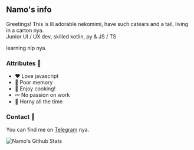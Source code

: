 ## Namo's info
Greetings! This is lil adorable nekomimi, have such catears and a tail, living in a carton nya.    
Junior UI / UX dev, skilled kotlin, py & JS / TS

learning nlp nya.

### Attributes 🐾
- ❤️ Love javascript 
- 🧩 Poor memory 
- 🍰 Enjoy cooking! 
- 💤 No passion on work 
- 🥰 Horny all the time 

### Contact 📄
You can find me on [Telegram][tg] nya.

<img align="center" alt="Namo's Github Stats" src="https://github-readme-stats.vercel.app/api?username=namolite&hide=prs,issues,contribs&count_private=true&show_icons=true&show_owner=true" />

[tg]:https://t.me/unlimited_echo_bot
